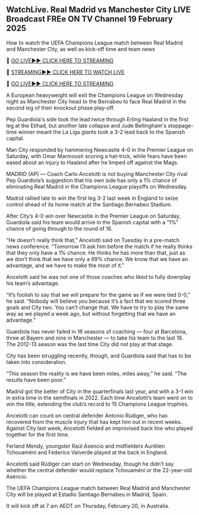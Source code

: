 ## WatchLive. Real Madrid vs Manchester City LIVE Broadcast FREe ON TV Channel 19 February 2025


How to watch the UEFA Champions League match between Real Madrid and Manchester City, as well as kick-off time and team news

🔴 [GO LIVE►► CLICK HERE TO STREAMING](https://multisportstv.online/ufc)

🔴 [STREAMING►► CLICK HERE TO WATCH LIVE](https://multisportstv.online/ufc)

🔴 [GO LIVE►► CLICK HERE TO STREAMING](https://multisportstv.online/ufc)



A European heavyweight will exit the Champions League on Wednesday night as Manchester City head to the Bernabeu to face Real Madrid in the second leg of their knockout phase play-off.

Pep Guardiola's side took the lead twice through Erling Haaland in the first leg at the Etihad, but another late collapse and Jude Bellingham's stoppage-time winner meant the La Liga giants took a 3-2 lead back to the Spanish capital.

Man City responded by hammering Newcastle 4-0 in the Premier League on Saturday, with Omar Marmoush scoring a hat-trick, while fears have been eased about an injury to Haaland after he limped off against the Mags.

MADRID (AP) — Coach Carlo Ancelotti is not buying Manchester City rival Pep Guardiola’s suggestion that his own side has only a 1% chance of eliminating Real Madrid in the Champions League playoffs on Wednesday.

Madrid rallied late to win the first leg 3-2 last week in England to seize control ahead of its home match at the Santiago Bernabeu Stadium.

After City’s 4-0 win over Newcastle in the Premier League on Saturday, Guardiola said his team would arrive in the Spanish capital with a “1%” chance of going through to the round of 16.

“He doesn’t really think that,” Ancelotti said on Tuesday in a pre-match news conference. “Tomorrow I’ll ask him before the match if he really thinks that they only have a 1% chance. He thinks he has more than that, just as we don’t think that we have only a 99% chance. We know that we have an advantage, and we have to make the most of it.”

Ancelotti said he was not one of those coaches who liked to fully downplay his team’s advantage.

“It’s foolish to say that we will prepare for the game as if we were tied 0-0,” he said. “Nobody will believe you because it’s a fact that we scored three goals and City two. You can’t change that. We have to try to play the same way as we played a week ago, but without forgetting that we have an advantage.”

Guardiola has never failed in 16 seasons of coaching — four at Barcelona, three at Bayern and nine in Manchester — to take his team to the last 16. The 2012-13 season was the last time City did not play at that stage.

City has been struggling recently, though, and Guardiola said that has to be taken into consideration.

“This season the reality is we have been miles, miles away,” he said. “The results have been poor.”

Madrid got the better of City in the quarterfinals last year, and with a 3-1 win in extra time in the semifinals in 2022. Each time Ancelotti’s team went on to win the title, extending the club’s record to 15 Champions League trophies.

Ancelotti can count on central defender Antonio Rüdiger, who has recovered from the muscle injury that has kept him out in recent weeks. Against City last week, Ancelotti fielded an improvised back line who played together for the first time.

Ferland Mendy, youngster Raúl Asencio and midfielders Aurélien Tchouaméni and Federico Valverde played at the back in England.

Ancelotti said Rüdiger can start on Wednesday, though he didn’t say whether the central defender would replace Tchouaméni or the 22-year-old Asencio.

The UEFA Champions League match between Real Madrid and Manchester City will be played at Estadio Santiago Bernabeu in Madrid, Spain.

It will kick off at 7 am AEDT on Thursday, February 20, in Australia.
